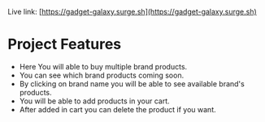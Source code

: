 Live link: [https://gadget-galaxy.surge.sh](https://gadget-galaxy.surge.sh)


# Project Features

- Here You will able to buy multiple brand products.
- You can see which brand products coming soon.
- By clicking on brand name you will be able to see available brand's products.
- You will be able to add products in your cart.
- After added in cart you can delete the product if you want. 
